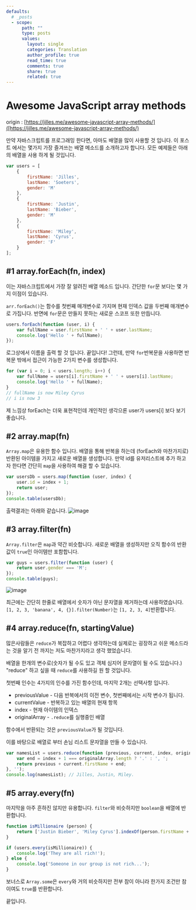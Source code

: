 ```yaml
---
defaults:
  # _posts
  - scope:
      path: ""
      type: posts
      values:
        layout: single
        categories: Translation
        author_profile: true
        read_time: true
        comments: true
        share: true
        related: true
---
```

# Awesome JavaScript array methods


origin : [https://jilles.me/awesome-javascript-array-methods/]([https://jilles.me/awesome-javascript-array-methods/)


만약 자바스크립트를 프로그래밍 한다면, 아마도 배열을 많이 사용할 것 입니다. 이 포스트 에서는 몇가지 가장 즐겨쓰는 배열 메소드를 소개하고자 합니다. 모든 예제들은 아래의 배열을 사용 하게 될 것입니다.


```js
var users = [
    {
        firstName: 'Jilles',
        lastName: 'Soeters',
    	gender: 'M'
    },
    {
        firstName: 'Justin',
        lastName: 'Bieber',
        gender: 'M'
    },
    {
        firstName: 'Miley',
        lastName: 'Cyrus',
        gender: 'F'
    }
];
```

## #1 array.forEach(fn, index)

이는 자바스크립트에서 가장 잘 알려진 배열 메소드 입니다. 간단한 `for`문 보다는 몇 가지 이점이 있습니다.

`arr.forEach()`는 함수를 첫번째 매개변수로 가지며 현재 인덱스 값을 두번째 매개변수로 가집니다. 반면에 `for`문은 만들지 못하는 새로운 스코프 또한 만듭니다. 

```js
users.forEach(function (user, i) {
    var fullName = user.firstName + ' ' + user.lastName;
    console.log('Hello ' + fullName);
});
```

로그상에서 이름을 출력 할 것 입니다. 끝입니다! 그런데, 만약 `for`반복문을 사용하면 반복문 밖에서 접근이 가능한 2가지 변수를 생성합니다.
```js
for (var i = 0; i < users.length; i++) {
    var fullName = users[i].firstName + ' ' + users[i].lastName;
    console.log('Hello ' + fullName);
}
// fullName is now Miley Cyrus 
// i is now 3
```
제 느낌상 forEach는 더욱 표현적인데 개인적인 생각으론 user가 users[i] 보다 보기 좋습니다.


## #2 array.map(fn)

`Array.map`은 유용한 함수 입니다. 배열을 통해 반복을 하는데 (forEach와 마찬가지로) 반환된 아이템을 가지고 새로운 배열을 생성합니다. 
만약 id를 유저리스트에 추가 하고자 한다면 간단히 `map`을 사용하여 해결 할 수 있습니다.

```js
var usersDb = users.map(function (user, index) {
    user.id = index + 1;
    return user;
});
console.table(usersDb);
```
출력결과는 아래와 같습니다.
![image](https://user-images.githubusercontent.com/47220755/73755867-09a45b00-47aa-11ea-9225-05d85964feae.png)

## #3 array.filter(fn)
`Array.filter`은 `map`과 약간 비슷합니다. 새로운 배열을 생성하지만 오직 함수의 반환 값이 `true`인 아이템만 포함합니다.

```js
var guys = users.filter(function (user) {
    return user.gender === 'M';
});
console.table(guys);
```

![image](https://user-images.githubusercontent.com/47220755/73755927-22147580-47aa-11ea-94af-738c11f73f1a.png)


최근에는 간단히 한줄로 배열에서 숫자가 아닌 문자열을 제거하는데 사용하였습니다. `[1, 2, 3, 'banana', 4, {}].filter(Number)`는  `[1, 2, 3, 4]`반환합니다.

## #4 array.reduce(fn, startingValue)

많은사람들은 `reduce`가 복잡하고 어렵다 생각하는데  실제로는 굉장하고 쉬운 메소드라는 것을 알기 전 까지는 저도 마찬가지라고 생각 했었습니다.

배열을 한개의 변수로(숫자가 될 수도 있고 객체 심지어 문자열이 될 수도 있습니다.) "reduce" 하고 싶을 때 `reduce`를 사용하길 원 할 것입니다.

첫번째 인수는 4가지의 인수를 가진 함수인데, 마지막 2개는 선택사항 입니다. 
  - previousValue - 다음 반복에서의 이전 변수, 첫번째에서는 시작 변수가 됩니다.
  - currentValue - 반복하고 있는 배열의 현재 항목
  - index -  현재 아이템의 인덱스
  - originalArray - `.reduce`를 실행중인 배열
  
함수에서 반환되는 것은 `previousValue`가 될 것입니다.

이를 바탕으로 배열로 부터 손님 리스트 문자열을 만들 수 있습니다.

```js
var namesList = users.reduce(function (previous, current, index, originalArray) {
    var end = index + 1 === originalArray.length ? '.' : ', ';
    return previous + current.firstName + end;
}, '');
console.log(namesList); // Jilles, Justin, Miley.
```

## #5 array.every(fn)

마지막을 아주 흔하진 않지만 유용합니다. `filter`와 비슷하지만 `boolean`을 배열에 반환합니다.

```js
function isMillionaire (person) {
    return ['Justin Bieber', 'Miley Cyrus'].indexOf(person.firstName + ' ' + person.lastName);
}

if (users.every(isMillionaire)) {
    console.log('They are all rich!');
} else {
    console.log('Someone in our group is not rich...');
}
```

보너스로 `Array.some`은 `every`와 거의 비슷하지만 전부 참이 아니라 한가지 조건만 참이여도 `true`를 반환합니다.

끝입니다.
